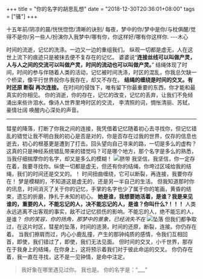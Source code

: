+++
title = "你的名字的胡思乱想"
date = "2018-12-30T20:36:01+08:00"
tags = ["骚"]
+++

十五年前/阴凉的晨/恍恍惚惚/清晰的诀别/ 每夜，梦中的你/梦中是你/与枕俱醒/觉得不是你/另一些人/扮演你入我梦中/哪有你，你这样好/哪有你这样你.             ---木心

时间的流逝，记忆的洗涤。一边又一边的重组我们。 纵观一切都是虚无，人在这世上流下的痕迹只是被抹去便不复存在的记忆。 
婆婆说“**连接丝线可以叫做产灵， 人与人之间的交流可以叫做产灵，时间的流动也可以叫做产灵。**”
结绳体现了时间，时间的参与伴随着人类的活动，记忆被时间洗涤，时区的混乱，你我总欠缺一个桥梁，像平行世界般你与我存在，却又不存在。
**结绳的缠绕是时间的交叉。有时还原 断裂 再次连接。**
在时间的侵蚀下，唯有留下你最重要的东西，你才能和最真实的你相见。
你的消逝，你的存在，记忆的改变，记忆的丢弃，让我们不免倾涌出来些许泪水。像诗人世界里垮时区的交流，
李清照的词，惆怅清丽、苏轼，豪情壮阔 唤醒内心深处的声音。

---

彗星的降落，打断了你我之间的连接，我凭借着记忆随着初心去寻找你，但记忆错乱的错觉让我不明白我的初心是否是对的，你是否存在过我的世界，仅存的信息也逝去，初心的根基更是遭到了打击。回头望向自己寻来的路，一切是多么的虚构？这真的只是神经系统错乱带来的错觉吗？可是哪个地方，那个名字是多么的熟悉，当我仔细揣摩你的名字，却又是多么的模糊！
![脐带][1]
我坚信，我坚信，你一定存在着，我要寻找你。纵使一切都是虚无，但还有你的结绳，你垮过区域给我的结绳，我们的时间还是交叉的。！
时间扭曲缠绕，它可以断裂，再连接，我要你存在！
梦是模糊的，不知道这是虚无的，还是另一半自己的生活。
但我知道那时你的讯息，时间消灭了关于你的记忆，手掌的名字也少了属于你的笔画，黄昏的结束，遗忘的折磨，挣扎于未知的初心。
**她是谁，我想要她活着，是谁？我是来见谁的，重要的人，不能忘记的人，决不能忘记的人，是谁？你叫什么?！！！**
 人类永远逃离不出客观的事实，敌不过记忆损伤的影响。不能忘的人，绝不能忘的人，是谁？
*你的笑容，你的扬角，那梦中的景象，已经消失不在* 
![坠落][2]
但我们都争取过，在这片时区，彗星的坠落，时间的涟漪，时间的还原，断裂，连接。你仍存在着。
当我们擦肩而过，内心小鹿乱撞，产生的那钟纯质的感情，令我们互相回首，即使，我们错过了，即使，我们无法见面。
但时间的交叉，小千世界，那存在于我身上的结绳，在你身上，这将预示着我们对于彼此命运的交叉。
你仍存在着，我一直在寻找，这不是一见钟情，是命中注定。
>我好象在哪里遇见过你。
>我也是。
你的名字是：“___”


[1]: /images/jidai.jpg
[2]: /images/Hui.jpg